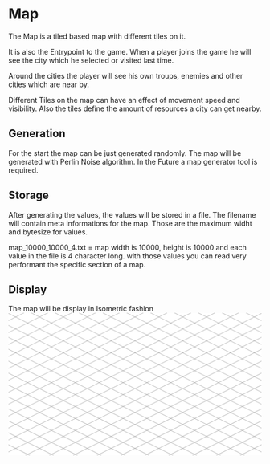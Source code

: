 # Map

The Map is a tiled based map with different tiles on it.

It is also the Entrypoint to the game. When a player joins the game he will see the city which he selected or visited last time.

Around the cities the player will see his own troups, enemies and other cities which are near by.

Different Tiles on the map can have an effect of movement speed and visibility. Also the tiles define the amount of resources a city can get nearby.

## Generation
For the start the map can be just generated randomly.
The map will be generated with Perlin Noise algorithm.
In the Future a map generator tool is required.

## Storage
After generating the values, the values will be stored in a file. The filename will contain meta informations for the map. Those are the maximum widht and bytesize for values. 

map_10000_10000_4.txt = map width is 10000, height is 10000 and each value in the file is 4 character long. with those values you can read very performant the specific section of a map.

## Display

The map will be display in Isometric fashion
![Iso Grid](../images/isogrid.jpg)